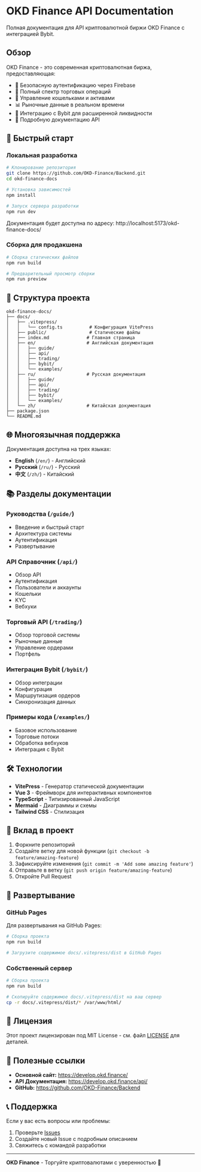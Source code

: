 # OKD Finance API Documentation

Полная документация для API криптовалютной биржи OKD Finance с интеграцией Bybit.

## Обзор

OKD Finance - это современная криптовалютная биржа, предоставляющая:

- 🔐 Безопасную аутентификацию через Firebase
- 💱 Полный спектр торговых операций
- 🏦 Управление кошельками и активами
- 📊 Рыночные данные в реальном времени
- 🔗 Интеграцию с Bybit для расширенной ликвидности
- 📝 Подробную документацию API

## 🚀 Быстрый старт

### Локальная разработка

```bash
# Клонирование репозитория
git clone https://github.com/OKD-Finance/Backend.git
cd okd-finance-docs

# Установка зависимостей
npm install

# Запуск сервера разработки
npm run dev
```

Документация будет доступна по адресу: http://localhost:5173/okd-finance-docs/

### Сборка для продакшена

```bash
# Сборка статических файлов
npm run build

# Предварительный просмотр сборки
npm run preview
```

## 📁 Структура проекта

```
okd-finance-docs/
├── docs/
│   ├── .vitepress/
│   │   └── config.ts          # Конфигурация VitePress
│   ├── public/                # Статические файлы
│   ├── index.md              # Главная страница
│   ├── en/                   # Английская документация
│   │   ├── guide/
│   │   ├── api/
│   │   ├── trading/
│   │   ├── bybit/
│   │   └── examples/
│   ├── ru/                   # Русская документация
│   │   ├── guide/
│   │   ├── api/
│   │   ├── trading/
│   │   ├── bybit/
│   │   └── examples/
│   └── zh/                   # Китайская документация
├── package.json
└── README.md
```

## 🌐 Многоязычная поддержка

Документация доступна на трех языках:

- **English** (`/en/`) - Английский
- **Русский** (`/ru/`) - Русский  
- **中文** (`/zh/`) - Китайский

## 📚 Разделы документации

### Руководства (`/guide/`)
- Введение и быстрый старт
- Архитектура системы
- Аутентификация
- Развертывание

### API Справочник (`/api/`)
- Обзор API
- Аутентификация
- Пользователи и аккаунты
- Кошельки
- KYC
- Вебхуки

### Торговый API (`/trading/`)
- Обзор торговой системы
- Рыночные данные
- Управление ордерами
- Портфель

### Интеграция Bybit (`/bybit/`)
- Обзор интеграции
- Конфигурация
- Маршрутизация ордеров
- Синхронизация данных

### Примеры кода (`/examples/`)
- Базовое использование
- Торговые потоки
- Обработка вебхуков
- Интеграция с Bybit

## 🛠 Технологии

- **VitePress** - Генератор статической документации
- **Vue 3** - Фреймворк для интерактивных компонентов
- **TypeScript** - Типизированный JavaScript
- **Mermaid** - Диаграммы и схемы
- **Tailwind CSS** - Стилизация

## 📝 Вклад в проект

1. Форкните репозиторий
2. Создайте ветку для новой функции (`git checkout -b feature/amazing-feature`)
3. Зафиксируйте изменения (`git commit -m 'Add some amazing feature'`)
4. Отправьте в ветку (`git push origin feature/amazing-feature`)
5. Откройте Pull Request

## 🚀 Развертывание

### GitHub Pages

Для развертывания на GitHub Pages:

```bash
# Сборка проекта
npm run build

# Загрузите содержимое docs/.vitepress/dist в GitHub Pages
```

### Собственный сервер

```bash
# Сборка проекта
npm run build

# Скопируйте содержимое docs/.vitepress/dist на ваш сервер
cp -r docs/.vitepress/dist/* /var/www/html/
```

## 📄 Лицензия

Этот проект лицензирован под MIT License - см. файл [LICENSE](LICENSE) для деталей.

## 🔗 Полезные ссылки

- **Основной сайт:** https://develop.okd.finance/
- **API Документация:** https://develop.okd.finance/api/
- **GitHub:** https://github.com/OKD-Finance/Backend

## 📞 Поддержка

Если у вас есть вопросы или проблемы:

1. Проверьте [Issues](https://github.com/OKD-Finance/Backend/issues)
2. Создайте новый Issue с подробным описанием
3. Свяжитесь с командой разработки

---

**OKD Finance** - Торгуйте криптовалютами с уверенностью 🚀 